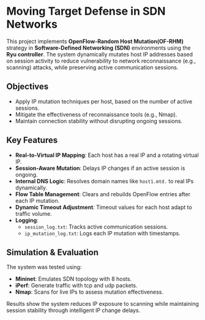 # Moving Target Defense in SDN Networks

This project implements **OpenFlow-Random Host Mutation(OF-RHM)** strategy in **Software-Defined Networking (SDN)** environments using the **Ryu controller**. The system dynamically mutates host IP addresses based on session activity to reduce vulnerability to network reconnaissance (e.g., scanning) attacks, while preserving active communication sessions.
## Objectives

- Apply IP mutation techniques per host, based on the number of active sessions.
- Mitigate the effectiveness of reconnaissance tools (e.g., Nmap).
- Maintain connection stability without disrupting ongoing sessions.

## Key Features

- **Real-to-Virtual IP Mapping**: Each host has a real IP and a rotating virtual IP.
- **Session-Aware Mutation**: Delays IP changes if an active session is ongoing.
- **Internal DNS Logic**: Resolves domain names like `host1.mtd.` to real IPs dynamically.
- **Flow Table Management**: Clears and rebuilds OpenFlow entries after each IP mutation.
- **Dynamic Timeout Adjustment**: Timeout values for each host adapt to traffic volume.
- **Logging**:
  - `session_log.txt`: Tracks active communication sessions.
  - `ip_mutation_log.txt`: Logs each IP mutation with timestamps.

## Simulation & Evaluation

The system was tested using:

- **Mininet**: Emulates SDN topology with 8 hosts.
- **iPerf**: Generate traffic with tcp and udp packets.
- **Nmap**: Scans for live IPs to assess mutation effectiveness.

Results show the system reduces IP exposure to scanning while maintaining session stability through intelligent IP change delays.
